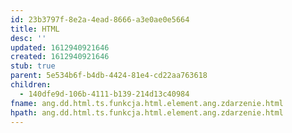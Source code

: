 ```yaml
---
id: 23b3797f-8e2a-4ead-8666-a3e0ae0e5664
title: HTML
desc: ''
updated: 1612940921646
created: 1612940921646
stub: true
parent: 5e534b6f-b4db-4424-81e4-cd22aa763618
children:
  - 140dfe9d-106b-4111-b139-214d13c40984
fname: ang.dd.html.ts.funkcja.html.element.ang.zdarzenie.html
hpath: ang.dd.html.ts.funkcja.html.element.ang.zdarzenie.html
---
```



